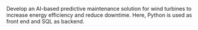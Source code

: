 Develop an AI-based predictive maintenance solution for wind turbines to increase energy 
efficiency and reduce downtime. Here, Python is used as front end and SQL as backend.
